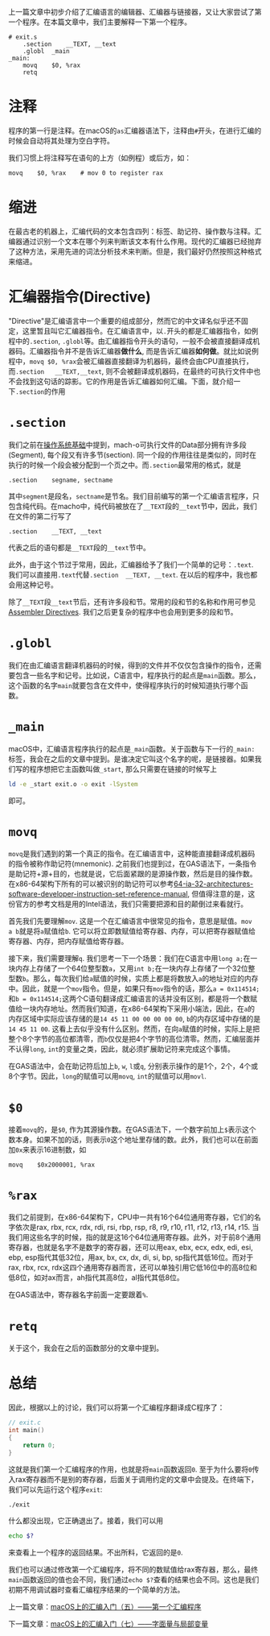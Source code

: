 上一篇文章中初步介绍了汇编语言的编辑器、汇编器与链接器，又让大家尝试了第一个程序。在本篇文章中，我们主要解释一下第一个程序。

```assembly
# exit.s    
    .section    __TEXT, __text
    .globl  _main
_main:
    movq    $0, %rax
    retq
```

# 注释

程序的第一行是注释。在macOS的`as`汇编器语法下，注释由`#`开头，在进行汇编的时候会自动将其处理为空白字符。

我们习惯上将注释写在语句的上方（如例程）或后方，如：

```assembly
movq	$0, %rax	# mov 0 to register rax
```

# 缩进

在最古老的机器上，汇编代码的文本包含四列：标签、助记符、操作数与注释。汇编器通过识别一个文本在哪个列来判断该文本有什么作用。现代的汇编器已经抛弃了这种方法，采用先进的词法分析技术来判断。但是，我们最好仍然按照这种格式来缩进。

# 汇编器指令(Directive)

"Directive"是汇编语言中一个重要的组成部分，然而它的中文译名似乎还不固定，这里暂且叫它汇编器指令。在汇编语言中，以`.`开头的都是汇编器指令，如例程中的`.section`, `.globl`等。由汇编器指令开头的语句，一般不会被直接翻译成机器码。汇编器指令并不是告诉汇编器**做什么**, 而是告诉汇编器**如何做**。就比如说例程中，`movq	$0, %rax`会被汇编器直接翻译为机器码，最终会由CPU直接执行，而`.section	__TEXT,__text`, 则不会被翻译成机器码，在最终的可执行文件中也不会找到这句话的踪影。它的作用是告诉汇编器如何汇编。下面，就介绍一下`.section`的作用

# `.section`

我们之前在[操作系统基础](macOS上的汇编入门（四）——操作系统基础.md)中提到，mach-o可执行文件的Data部分拥有许多段(Segment), 每个段又有许多节(section). 同一个段的作用往往是类似的，同时在执行的时候一个段会被分配到一个页之中。而`.section`最常用的格式，就是

```assembly
.section	segname, sectname
```

其中`segment`是段名，`sectname`是节名。我们目前编写的第一个汇编语言程序，只包含纯代码。在macho中，纯代码被放在了`__TEXT`段的`__text`节中，因此，我们在文件的第二行写了

```assembly
.section	__TEXT, __text
```

代表之后的语句都是`__TEXT`段的`__text`节中。

此外，由于这个节过于常用，因此，汇编器给予了我们一个简单的记号：`.text`. 我们可以直接用`.text`代替`.section	__TEXT, __text`. 在以后的程序中，我也都会用这种记号。

除了`__TEXT`段`__text`节后，还有许多段和节。常用的段和节的名称和作用可参见[Assembler Directives](https://developer.apple.com/library/archive/documentation/DeveloperTools/Reference/Assembler/040-Assembler_Directives/asm_directives.html). 我们之后更复杂的程序中也会用到更多的段和节。

# `.globl`

我们在由汇编语言翻译机器码的时候，得到的文件并不仅仅包含操作的指令，还需要包含一些名字和记号。比如说，C语言中，程序执行的起点是`main`函数。那么，这个函数的名字`main`就要包含在文件中，使得程序执行的时候知道执行哪个函数。

# `_main`

macOS中，汇编语言程序执行的起点是`_main`函数。关于函数与下一行的`_main:`标签，我会在之后的文章中提到。是谁决定它叫这个名字的呢，是链接器。如果我们写的程序想把它主函数叫做`_start`, 那么只需要在链接的时候写上

```bash
ld -e _start exit.o -o exit -lSystem
```

即可。

# `movq`

`movq`是我们遇到的第一个真正的指令。在汇编语言中，这种能直接翻译成机器码的指令被称作助记符(mnemonic). 之前我们也提到过，在GAS语法下，一条指令是助记符+源+目的，也就是说，它后面紧跟的是源操作数，然后是目的操作数。在x86-64架构下所有的可以被识别的助记符可以参考[64-ia-32-architectures-software-developer-instruction-set-reference-manual](https://www.intel.com/content/dam/www/public/us/en/documents/manuals/64-ia-32-architectures-software-developer-instruction-set-reference-manual-325383.pdf), 但值得注意的是，这份官方的参考文档是用的Intel语法，我们只需要把源和目的颠倒过来看就行。

首先我们先要理解`mov`. 这是一个在汇编语言中很常见的指令，意思是赋值。`mov	a b`就是将`a`赋值给`b`. 它可以将立即数赋值给寄存器、内存，可以把寄存器赋值给寄存器、内存，把内存赋值给寄存器。

接下来，我们需要理解`q`. 我们思考一下一个场景：我们在C语言中用`long a;`在一块内存上存储了一个64位整型数`a`，又用`int b;`在一块内存上存储了一个32位整型数`b`。那么，每次我们给`a`赋值的时候，实质上都是将数放入`a`的地址对应的内存中。因此，就是一个`mov`指令。但是，如果只有`mov`指令的话，那么`a = 0x114514;`和`b = 0x114514;`这两个C语句翻译成汇编语言的话并没有区别，都是将一个数赋值给一块内存地址。然而我们知道，在x86-64架构下采用小端法，因此，在`a`的内存区域中实际应该存储的是`14 45 11 00 00 00 00 00`, `b`的内存区域中存储的是`14 45 11 00`. 这看上去似乎没有什么区别。然而，在向`a`赋值的时候，实际上是把整个8个字节的高位都清零，而`b`仅仅是把4个字节的高位清零。然而，汇编层面并不认得`long`, `int`的变量之类，因此，就必须扩展助记符来完成这个事情。

在GAS语法中，会在助记符后加上`b`, `w`, `l`或`q`, 分别表示操作的是1个，2个，4个或8个字节。因此，`long`的赋值可以用`movq`, `int`的赋值可以用`movl`.

# `$0`

接着`movq`的，是`$0`, 作为其源操作数。在GAS语法下，一个数字前加上`$`表示这个数本身。如果不加的话，则表示`0`这个地址里存储的数。此外，我们也可以在前面加`0x`来表示16进制数，如

```assembly
movq	$0x2000001, %rax
```

# `%rax`

我们之前提到，在x86-64架构下，CPU中一共有16个64位通用寄存器，它们的名字依次是rax, rbx, rcx, rdx, rdi, rsi, rbp, rsp, r8, r9, r10, r11, r12, r13, r14, r15. 当我们用这些名字的时候，指的就是这16个64位通用寄存器。此外，对于前8个通用寄存器，也就是名字不是数字的寄存器，还可以用eax, ebx, ecx, edx, edi, esi, ebp, esp指代其低32位，用ax, bx, cx, dx, di, si, bp, sp指代其低16位。而对于rax, rbx, rcx, rdx这四个通用寄存器而言，还可以单独引用它低16位中的高8位和低8位，如对ax而言，ah指代其高8位，al指代其低8位。

在GAS语法中，寄存器名字前面一定要跟着`%`.

# `retq`

关于这个，我会在之后的函数部分的文章中提到。

# 总结

因此，根据以上的讨论，我们可以将第一个汇编程序翻译成C程序了：

```C
// exit.c
int main()
{
	return 0;
}
```

这就是我们第一个汇编程序的作用，也就是将`main`函数返回`0`. 至于为什么要将`0`传入rax寄存器而不是别的寄存器，后面关于调用约定的文章中会提及。在终端下，我们可以先运行这个程序`exit`:

```bash
./exit
```

什么都没出现，它正确退出了。接着，我们可以用

```bash
echo $?
```

来查看上一个程序的返回结果。不出所料，它返回的是`0`.

我们也可以通过修改第一个汇编程序，将不同的数赋值给rax寄存器，那么，最终`main`函数返回的值也会不同，我们通过`echo $?`查看的结果也会不同。这也是我们初期不用调试器时查看汇编程序结果的一个简单的方法。

上一篇文章：[macOS上的汇编入门（五）——第一个汇编程序](macOS上的汇编入门（五）——第一个汇编程序.md)

下一篇文章：[macOS上的汇编入门（七）——字面量与局部变量](macOS上的汇编入门（七）——字面量与局部变量.md)